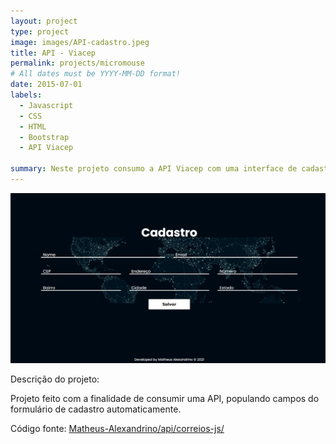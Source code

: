 ```yaml
---
layout: project
type: project
image: images/API-cadastro.jpeg
title: API - Viacep
permalink: projects/micromouse
# All dates must be YYYY-MM-DD format!
date: 2015-07-01
labels:
  - Javascript
  - CSS
  - HTML
  - Bootstrap
  - API Viacep
  
summary: Neste projeto consumo a API Viacep com uma interface de cadastro fictício.
---
```


<div class="ui medium right floated rounded image">
  <img class="ui image" src="../images/API-cadastro.jpeg">
  <!-- 
  <img class="ui image" src="../images/">
  <img class="ui image" src="../images/">
  <img class="ui image" src="../images/">
  -->
</div>

Descrição do projeto:

Projeto feito com a finalidade de consumir uma API, populando campos do formulário de cadastro automaticamente.



Código fonte: <a href="https://matheus-alexandrino.github.io/api-correios-js/"><i class="large github icon"></i>Matheus-Alexandrino/api/correios-js/</a>



